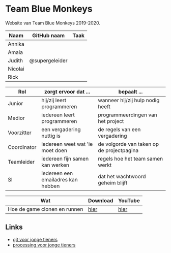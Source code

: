 # Team Blue Monkeys

Website van Team Blue Monkeys 2019-2020.

Naam    |GitHub naam   |Taak
--------|--------------|----------------
Annika  |              |
Amaia   |              |
Judith  |@supergeleider|
Nicolai |              |
Rick    |              |

Rol         | zorgt ervoor dat ...               | bepaalt ...
------------|------------------------------------|------------------------------------------
Junior      | hij/zij leert programmeren         | wanneer hij/zij hulp nodig heeft
Medior      | iedereen leert programmeren        | programmeerdingen van het project
Voorzitter  | een vergadering nuttig is          | de regels van een vergadering
Coordinator | iedereen weet wat 'ie moet doen    | de volgorde van taken op de projectpagina
Teamleider  | iedereen fijn samen kan werken     | regels hoe het team samen werkt
SI          | iedereen een emailadres kan hebben | dat het wachtwoord geheim blijft


Wat                          | Download                                                     | YouTube
-----------------------------|--------------------------------------------------------------|-------------------------------------
Hoe de game clonen en runnen | [hier](http://richelbilderbeek.nl/blue_monkeys_20091003.mkv) | [hier](https://youtu.be/OMXpIbjd6Dk)

## Links

 * [git voor jonge tieners](https://github.com/richelbilderbeek/git_voor_jonge_tieners)
 * [processing voor jonge tieners](https://github.com/richelbilderbeek/processing_voor_jonge_tieners)
